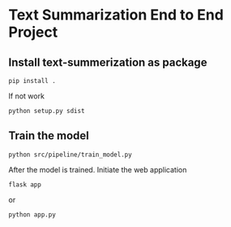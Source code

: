 # Text Summarization End to End Project

## Install text-summerization as package
```
pip install .
```
If not work
```
python setup.py sdist
```

## Train the model
```
python src/pipeline/train_model.py
```
After the model is trained. Initiate the web application
```
flask app
```
or 
```
python app.py
```